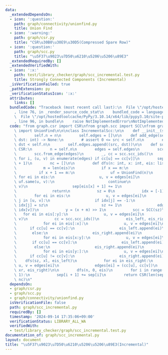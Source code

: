 ```yaml
---
data:
  _extendedDependsOn:
  - icon: ':question:'
    path: graph/connectivity/unionfind.py
    title: Union Find
  - icon: ':warning:'
    path: graph/csr.py
    title: "CSR\u30B0\u30E9\u30D5(Compressed Spare Row)"
  - icon: ':question:'
    path: graph/scc.py
    title: "\u5F37\u9023\u7D50\u6210\u5206\u5206\u89E3"
  _extendedRequiredBy: []
  _extendedVerifiedWith:
  - icon: ':x:'
    path: test/library_checker/graph/scc_incremental.test.py
    title: Strongly Connected Components (Incremental)
  _isVerificationFailed: true
  _pathExtension: py
  _verificationStatusIcon: ':x:'
  attributes:
    links: []
  bundledCode: "Traceback (most recent call last):\n  File \"/opt/hostedtoolcache/PyPy/3.10.14/x64/lib/pypy3.10/site-packages/onlinejudge_verify/documentation/build.py\"\
    , line 76, in _render_source_code_stat\n    bundled_code = language.bundle(\n\
    \  File \"/opt/hostedtoolcache/PyPy/3.10.14/x64/lib/pypy3.10/site-packages/onlinejudge_verify/languages/python.py\"\
    , line 96, in bundle\n    raise NotImplementedError\nNotImplementedError\n"
  code: "from graph.csr import CSR\nfrom graph.scc import SCC\nfrom graph.connectivity.unionfind\
    \ import UnionFind\n\n\nclass IncrementalScc:\n\n    def __init__(self, n: int):\n\
    \        self.n = n\n        self.edges = []\n\n    def add_edge(self, src: int,\
    \ dst: int) -> None:\n        # assert 0 <= src < self.n\n        # assert 0 <=\
    \ dst < self.n\n        self.edges.append((src, dst))\n\n    def solve(self) ->\
    \ CSR:\n        n = self.n\n        edges = self.edges\n        scc = SCC(n)\n\
    \        scc.from_edge(edges)\n        _, cc = scc.scc_ids()\n        eis = [i\
    \ for i, (u, v) in enumerate(edges) if cc[u] == cc[v]]\n        sep = [0] * (len(edges)\
    \ + 1)\n        nc = []\n\n        def dfs(n: int, x: int, eis: list[int]):\n\
    \            m = len(eis)\n            if x == m:\n                return\n  \
    \          if x + 1 == m:\n                uf = UnionFind(n)\n               \
    \ for ei in eis:\n                    u, v = edges[ei]\n                    if\
    \ uf.same(u, v):\n                        continue\n                    uf.merge(u,\
    \ v)\n                    sep[eis[x] + 1] += 1\n                    nc.append(ei)\n\
    \                return\n            sz = 0\n            idx = [-1] * n\n    \
    \        for ei in eis:\n                u, v = edges[ei]\n                for\
    \ j in [u, v]:\n                    if idx[j] == -1:\n                       \
    \ idx[j] = sz\n                        sz += 1\n                edges[ei] = (idx[u],\
    \ idx[v])\n            y = (x + m) >> 1\n            scc = SCC(sz)\n         \
    \   for ei in eis[:y]:\n                u, v = edges[ei]\n                scc.add_edge(u,\
    \ v)\n            cc = scc.scc_ids()\n            eis_left, eis_right = [], []\n\
    \            for ei in eis[:x]:\n                u, v = edges[ei]\n          \
    \      if cc[u] == cc[v]:\n                    eis_left.append(ei)\n         \
    \       else:\n                    eis_right.append(ei)\n            xl = len(eis_left)\n\
    \            for ei in eis[x:y]:\n                u, v = edges[ei]\n         \
    \       if cc[u] == cc[v]:\n                    eis_left.append(ei)\n        \
    \        else:\n                    eis_right.append(ei)\n            xr = len(eis_right)\n\
    \            for ei in eis[y:]:\n                u, v = edges[ei]\n          \
    \      if cc[u] != cc[v]:\n                    eis_right.append(ei)\n        \
    \    dfs(sz, xl, eis_left)\n            for ei in eis_right:\n               \
    \ u, v = edges[ei]\n                edges[ei] = (cc[u], cc[v])\n            dfs(sz,\
    \ xr, eis_right)\n\n        dfs(n, 0, eis)\n        for i in range(len(sep) -\
    \ 1):\n            sep[i + 1] += sep[i]\n        return CSR(len(sep) - 1, sep,\
    \ nc)\n"
  dependsOn:
  - graph/csr.py
  - graph/scc.py
  - graph/connectivity/unionfind.py
  isVerificationFile: false
  path: graph/scc_incremental.py
  requiredBy: []
  timestamp: '2024-09-14 17:35:06+09:00'
  verificationStatus: LIBRARY_ALL_WA
  verifiedWith:
  - test/library_checker/graph/scc_incremental.test.py
documentation_of: graph/scc_incremental.py
layout: document
title: "\u5F37\u9023\u7D50\u6210\u5206\u5206\u89E3(Incremental)"
---
```

